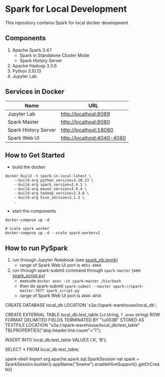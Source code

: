 # Spark for Local Development

This repository contains Spark for local docker development

## Components
1. Apache Spark 3.4.1
    - Spark in Standalone Cluster Mode
    - Spark History Server
2. Apache Hadoop 3.3.6
3. Python 3.10.13 
4. Jupyter Lab

## Services in Docker
| Name | URL |
| ----- | ----- |
| Jupyter Lab | [http://localhost:8089](http://localhost:8089) |
| Spark Master | [http://localhost:8080](http://localhost:8080) |
| Spark History Server | [http://localhost:18080](http://localhost:18080) |
| Spark Web UI | [http://localhost:4040-4060](http://localhost:4040-4060) |

## How to Get Started
- build the docker
```
docker build -t spark-in-local:latest \
    --build-arg python_version=3.10.13 \
    --build-arg spark_version=3.4.1 \
    --build-arg maven_version=3.9.4 \
    --build-arg hadoop_version=3.3.6 \
    --build-arg hive_version=3.1.3 \
    .
```
- start the components
```
docker-compose up -d

# scale spark worker
docker-compose up -d --scale spark-worker=2
```

## How to run PySpark 
1. run through Jupyter Notebook (see [spark_nb.ipynb](./spark_nb.ipynb))
    - range of Spark Web UI port is `4051-4060`
2. run through spark-submit command through `spark-master` (see [spark_script.py](./spark_script.py))
    - execute `docker exec -it spark-master /bin/bash`
    - then do spark-submit `spark-submit --master spark://spark-master:7077 spark_script.py`
    - range of Spark Web UI port is `4040-4050`



CREATE DATABASE local_db LOCATION 's3a://spark-warehouse/local_db';

CREATE EXTERNAL TABLE local_db.test_table 
(`id` string, `f_anme` string)
ROW FORMAT DELIMITED FIELDS TERMINATED BY "\u003B" STORED AS TEXTFILE
LOCATION "s3a://spark-warehouse/local_db/test_table" 
TBLPROPERTIES("skip.header.line.count"="1");

INSERT INTO local_db.test_table VALUES ('A', 'B');

SELECT * FROM local_db.test_table;

spark-shell
import org.apache.spark.sql.SparkSession
val spark = SparkSession.builder().appName("Sname").enableHiveSupport().getOrCreate()
